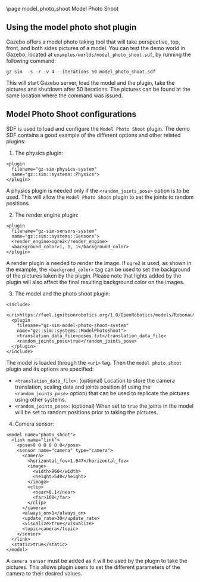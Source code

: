 \page model_photo_shoot Model Photo Shoot

## Using the model photo shot plugin

Gazebo offers a model photo taking tool that will take perspective,
top, front, and both sides pictures of a model. You can test the demo world
in Gazebo, located at `examples/worlds/model_photo_shoot.sdf`, by
running the following command:

```
gz sim  -s -r -v 4 --iterations 50 model_photo_shoot.sdf
```

This will start Gazebo server, load the model and the plugin, take the
pictures and shutdown after 50 iterations. The pictures can be found at the
same location where the command was issued.

## Model Photo Shoot configurations

SDF is used to load and configure the `Model Photo Shoot` plugin. The demo SDF
contains a good example of the different options and other related plugins:

1. The physics plugin:

```
<plugin
  filename="gz-sim-physics-system"
  name="gz::sim::systems::Physics">
</plugin>
```

A physics plugin is needed only if the `<random_joints_pose>` option is to
be used. This will allow the `Model Photo Shoot` plugin to set the joints
to random positions.

2. The render engine plugin:

```
<plugin
  filename="gz-sim-sensors-system"
  name="gz::sim::systems::Sensors">
  <render_engine>ogre2</render_engine>
  <background_color>1, 1, 1</background_color>
</plugin>
```

A render plugin is needed to render the image. If `ogre2` is used, as shown in
the example, the `<backgrond_color>` tag can be used to set the background
of the pictures taken by the plugin. Please note that lights added by the
plugin will also affect the final resulting background color on the images.

3. The model and the photo shoot plugin:

```
<include>
  <uri>https://fuel.ignitionrobotics.org/1.0/OpenRobotics/models/Robonaut</uri>
  <plugin
    filename="gz-sim-model-photo-shoot-system"
    name="gz::sim::systems::ModelPhotoShoot">
    <translation_data_file>poses.txt</translation_data_file>
    <random_joints_pose>true</random_joints_pose>
  </plugin>
</include>
```

The model is loaded through the `<uri>` tag. Then the `model photo shoot`
plugin and its options are specified:

* `<translation_data_file>`: (optional) Location to store the camera
translation, scaling data and joints position (if using the
`<random_joints_pose>` option) that can be used to replicate the
pictures using other systems.
* `<random_joints_pose>`: (optional) When set to `true` the joints in the model
will be set to random positions prior to taking the pictures.

4. Camera sensor:

```
<model name="photo_shoot">
  <link name="link">
    <pose>0 0 0 0 0 0</pose>
    <sensor name="camera" type="camera">
      <camera>
        <horizontal_fov>1.047</horizontal_fov>
        <image>
          <width>960</width>
          <height>540</height>
        </image>
        <clip>
          <near>0.1</near>
          <far>100</far>
        </clip>
      </camera>
      <always_on>1</always_on>
      <update_rate>30</update_rate>
      <visualize>true</visualize>
      <topic>camera</topic>
    </sensor>
  </link>
  <static>true</static>
</model>
```

A `camera sensor` must be added as it will be used by the plugin to take the
pictures. This allows plugin users to set the different parameters of the
camera to their desired values.
